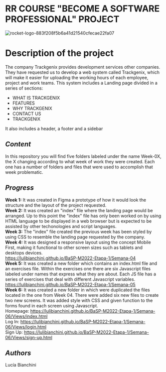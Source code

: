 # RR COURSE "BECOME A SOFTWARE PROFESSIONAL" PROJECT
![rocket-logo-883f208f5b6a41d21540cfecae22fa07](https://user-images.githubusercontent.com/101265774/160671603-5eb9f621-4c7a-49ca-92c8-b435c2c6960f.png)

# Description of the project
The company Trackgenix provides development services other companies. They have requested us to develop a web system called Trackgenix, which will make it easier for uploading the working hours of each employee, project and work teams. 
This system includes a Landing page divided in a series of sections:

- WHAT IS TRACKGENIX
- FEATURES
- WHY TRACKGENIX
- CONTACT US
- TRACKGENIX

It also includes a header, a footer and a sidebar 

## *Content*
In this repository you will find five folders labeled under the name Week-0X, the X changing according to what week of work they were created. Each one has a number of folders and files that were used to accomplish that week problematic.

## *Progress*
**Week 1:** It was created in Figma a prototype of how it would look the structure and the layout of the project requested.\
**Week 2:** It was created an "index" file where the landing page would be arranged. Up to this point the "index" file has only been worked on by using HTML language to be displayed in a web browser but is expected to be assisted by other techonologies and script languages. \
**Week 3:** The "index" file created the previous week has been styled by using CSS to resemble the landing page requested by the company. \
**Week 4:** It was designed a responsive layout using the concept Mobile First, making it functional to other screen sizes such as tablets and desktops devices. \
https://lulibianchini.github.io/BaSP-M2022-Etapa-1/Semana-04
\
**Week 5:** It was created a new folder which contains an index.html file and an exercises file. Within the exercises one there are six Javascript files labeled under names that express what  they are about. Each JS file has a series of exercises that deal with different Javascript variables. \
https://lulibianchini.github.io/BaSP-M2022-Etapa-1/Semana-05
\
**Week 6:** It was created a new folder in which were duplicated the files located in the one from Week 04. There were added six new files to create two new screens. It was added style with CSS and given function to the forms found in each screen using Javascript.\
Homepage: https://lulibianchini.github.io/BaSP-M2022-Etapa-1/Semana-06/Views/index.html \
Log In: https://lulibianchini.github.io/BaSP-M2022-Etapa-1/Semana-06/Views/login.html \
Sign Up:
https://lulibianchini.github.io/BaSP-M2022-Etapa-1/Semana-06/Views/sign-up.html

## *Authors*
Lucía Bianchini
